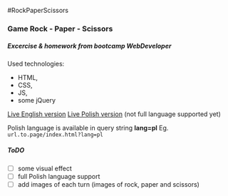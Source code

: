 #RockPaperScissors

### Game **Rock - Paper - Scissors** 

##### Excercise & homework from bootcamp WebDeveloper


Used technologies:
- HTML, 
- CSS,
- JS,
- some jQuery

[Live English version](http://aleksanderchromik.pl/RockPaperScissors)
[Live Polish version](http://aleksanderchromik.pl/RockPaperScissors?lang=pl) (not full language supported yet)


Polish language is available in query string **lang=pl**
Eg. `url.to.page/index.html?lang=pl`


##### ToDO

- [ ] some visual effect
- [ ] full Polish language support
- [ ] add images of each turn (images of rock, paper and scissors)